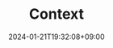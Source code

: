 ---
weight: 999
title: "Context"
description: ""
icon: "article"
date: "2024-01-21T19:32:08+09:00"
lastmod: "2024-01-21T19:32:08+09:00"
draft: true
toc: true
---